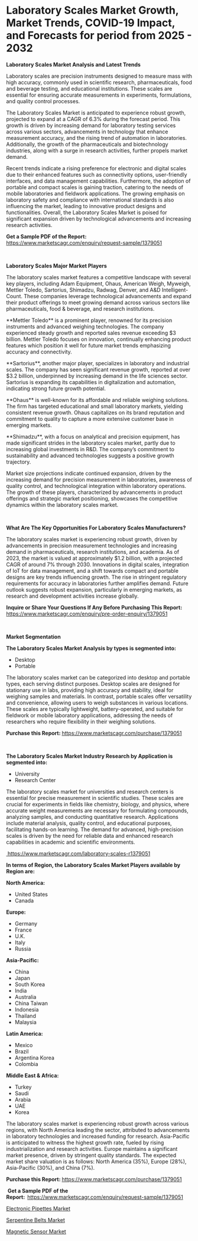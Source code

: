 <p><h1>Laboratory Scales Market Growth, Market Trends, COVID-19 Impact, and Forecasts for period from 2025 - 2032</h1></p><p><strong>Laboratory Scales Market Analysis and Latest Trends</strong></p>
<p><p>Laboratory scales are precision instruments designed to measure mass with high accuracy, commonly used in scientific research, pharmaceuticals, food and beverage testing, and educational institutions. These scales are essential for ensuring accurate measurements in experiments, formulations, and quality control processes.</p><p>The Laboratory Scales Market is anticipated to experience robust growth, projected to expand at a CAGR of 6.3% during the forecast period. This growth is driven by increasing demand for laboratory testing services across various sectors, advancements in technology that enhance measurement accuracy, and the rising trend of automation in laboratories. Additionally, the growth of the pharmaceuticals and biotechnology industries, along with a surge in research activities, further propels market demand.</p><p>Recent trends indicate a rising preference for electronic and digital scales due to their enhanced features such as connectivity options, user-friendly interfaces, and data management capabilities. Furthermore, the adoption of portable and compact scales is gaining traction, catering to the needs of mobile laboratories and fieldwork applications. The growing emphasis on laboratory safety and compliance with international standards is also influencing the market, leading to innovative product designs and functionalities. Overall, the Laboratory Scales Market is poised for significant expansion driven by technological advancements and increasing research activities.</p></p>
<p><strong>Get a Sample PDF of the Report:&nbsp;</strong> <a href="https://www.marketscagr.com/enquiry/request-sample/1379051?utm_campaign=2031&utm_medium=2&utm_source=Github&utm_content=ia&utm_term=08042025&utm_id=laboratory-scales">https://www.marketscagr.com/enquiry/request-sample/1379051</a></p>
<p>&nbsp;</p>
<p><strong>Laboratory Scales Major Market Players</strong></p>
<p><p>The laboratory scales market features a competitive landscape with several key players, including Adam Equipment, Ohaus, American Weigh, Myweigh, Mettler Toledo, Sartorius, Shimadzu, Radwag, Denver, and A&D Intelligent-Count. These companies leverage technological advancements and expand their product offerings to meet growing demand across various sectors like pharmaceuticals, food & beverage, and research institutions.</p><p>**Mettler Toledo** is a prominent player, renowned for its precision instruments and advanced weighing technologies. The company experienced steady growth and reported sales revenue exceeding $3 billion. Mettler Toledo focuses on innovation, continually enhancing product features which position it well for future market trends emphasizing accuracy and connectivity.</p><p>**Sartorius**, another major player, specializes in laboratory and industrial scales. The company has seen significant revenue growth, reported at over $3.2 billion, underpinned by increasing demand in the life sciences sector. Sartorius is expanding its capabilities in digitalization and automation, indicating strong future growth potential.</p><p>**Ohaus** is well-known for its affordable and reliable weighing solutions. The firm has targeted educational and small laboratory markets, yielding consistent revenue growth. Ohaus capitalizes on its brand reputation and commitment to quality to capture a more extensive customer base in emerging markets.</p><p>**Shimadzu**, with a focus on analytical and precision equipment, has made significant strides in the laboratory scales market, partly due to increasing global investments in R&D. The company’s commitment to sustainability and advanced technologies suggests a positive growth trajectory.</p><p>Market size projections indicate continued expansion, driven by the increasing demand for precision measurement in laboratories, awareness of quality control, and technological integration within laboratory operations. The growth of these players, characterized by advancements in product offerings and strategic market positioning, showcases the competitive dynamics within the laboratory scales market.</p></p>
<p>&nbsp;</p>
<p><strong>What Are The Key Opportunities For Laboratory Scales Manufacturers?</strong></p>
<p><p>The laboratory scales market is experiencing robust growth, driven by advancements in precision measurement technologies and increasing demand in pharmaceuticals, research institutions, and academia. As of 2023, the market is valued at approximately $1.2 billion, with a projected CAGR of around 7% through 2030. Innovations in digital scales, integration of IoT for data management, and a shift towards compact and portable designs are key trends influencing growth. The rise in stringent regulatory requirements for accuracy in laboratories further amplifies demand. Future outlook suggests robust expansion, particularly in emerging markets, as research and development activities increase globally.</p></p>
<p><strong>Inquire or Share Your Questions If Any Before Purchasing This Report:</strong> <a href="https://www.marketscagr.com/enquiry/pre-order-enquiry/1379051?utm_campaign=2031&utm_medium=2&utm_source=Github&utm_content=ia&utm_term=08042025&utm_id=laboratory-scales">https://www.marketscagr.com/enquiry/pre-order-enquiry/1379051</a></p>
<p>&nbsp;</p>
<p><strong>Market Segmentation</strong></p>
<p><strong>The Laboratory Scales Market Analysis by types is segmented into:</strong></p>
<p><ul><li>Desktop</li><li>Portable</li></ul></p>
<p><p>The laboratory scales market can be categorized into desktop and portable types, each serving distinct purposes. Desktop scales are designed for stationary use in labs, providing high accuracy and stability, ideal for weighing samples and materials. In contrast, portable scales offer versatility and convenience, allowing users to weigh substances in various locations. These scales are typically lightweight, battery-operated, and suitable for fieldwork or mobile laboratory applications, addressing the needs of researchers who require flexibility in their weighing solutions.</p></p>
<p><strong>Purchase this Report:&nbsp;</strong><a href="https://www.marketscagr.com/purchase/1379051?utm_campaign=2031&utm_medium=2&utm_source=Github&utm_content=ia&utm_term=08042025&utm_id=laboratory-scales">https://www.marketscagr.com/purchase/1379051</a></p>
<p>&nbsp;</p>
<p><strong>The Laboratory Scales Market Industry Research by Application is segmented into:</strong></p>
<p><ul><li>University</li><li>Research Center</li></ul></p>
<p><p>The laboratory scales market for universities and research centers is essential for precise measurement in scientific studies. These scales are crucial for experiments in fields like chemistry, biology, and physics, where accurate weight measurements are necessary for formulating compounds, analyzing samples, and conducting quantitative research. Applications include material analysis, quality control, and educational purposes, facilitating hands-on learning. The demand for advanced, high-precision scales is driven by the need for reliable data and enhanced research capabilities in academic and scientific environments.</p></p>
<p><a href="https://www.marketscagr.com/laboratory-scales-r1379051?utm_campaign=2031&utm_medium=2&utm_source=Github&utm_content=ia&utm_term=08042025&utm_id=laboratory-scales">&nbsp;https://www.marketscagr.com/laboratory-scales-r1379051</a></p>
<p><strong>In terms of Region, the Laboratory Scales Market Players available by Region are:</strong></p>
<p>
    <p> <strong> North America: </strong>
        <ul>
            <li>United States</li>
            <li>Canada</li>
        </ul>
        </p> 
    <p> <strong> Europe: </strong>
        <ul>
            <li>Germany</li>
            <li>France</li>
            <li>U.K.</li>
            <li>Italy</li>
            <li>Russia</li>
        </ul>
        </p> 
    <p> <strong> Asia-Pacific: </strong>
        <ul>
            <li>China</li>
            <li>Japan</li>
            <li>South Korea</li>
            <li>India</li>
            <li>Australia</li>
            <li>China Taiwan</li>
            <li>Indonesia</li>
            <li>Thailand</li>
            <li>Malaysia</li>
        </ul>
        </p> 
    <p> <strong> Latin America: </strong>
        <ul>
            <li>Mexico</li>
            <li>Brazil</li>
            <li>Argentina Korea</li>
            <li>Colombia</li>
        </ul>
        </p> 
    <p> <strong> Middle East & Africa: </strong>
        <ul>
            <li>Turkey</li>
            <li>Saudi</li>
            <li>Arabia</li>
            <li>UAE</li>
            <li>Korea</li>
        </ul>
    </p>
    </p>
<p><p>The laboratory scales market is experiencing robust growth across various regions, with North America leading the sector, attributed to advancements in laboratory technologies and increased funding for research. Asia-Pacific is anticipated to witness the highest growth rate, fueled by rising industrialization and research activities. Europe maintains a significant market presence, driven by stringent quality standards. The expected market share valuation is as follows: North America (35%), Europe (28%), Asia-Pacific (30%), and China (7%).</p></p>
<p><strong>Purchase this Report: </strong><a href="https://www.marketscagr.com/purchase/1379051?utm_campaign=2031&utm_medium=2&utm_source=Github&utm_content=ia&utm_term=08042025&utm_id=laboratory-scales">https://www.marketscagr.com/purchase/1379051</a></p>
<p>&nbsp;<strong>Get a Sample PDF of the Report:&nbsp;&nbsp;</strong><a href="https://www.marketscagr.com/enquiry/request-sample/1379051?utm_campaign=2031&utm_medium=2&utm_source=Github&utm_content=ia&utm_term=08042025&utm_id=laboratory-scales">https://www.marketscagr.com/enquiry/request-sample/1379051</a></p>
<p><strong></strong></p>
<p><p><a href="https://github.com/wileonie19657/Market-Research-Report-List-1/blob/main/electronic-pipettes-market.md?utm_campaign=2031&utm_medium=2&utm_source=Github&utm_content=ia&utm_term=08042025&utm_id=laboratory-scales">Electronic Pipettes Market</a></p><p><a href="https://github.com/PeterParrish5/Market-Research-Report-List-7/blob/main/serpentine-belts-market.md?utm_campaign=2031&utm_medium=2&utm_source=Github&utm_content=ia&utm_term=08042025&utm_id=laboratory-scales">Serpentine Belts Market</a></p><p><a href="https://github.com/aloyoarmahvr/Market-Research-Report-List-1/blob/main/magnetic-sensor-market.md?utm_campaign=2031&utm_medium=2&utm_source=Github&utm_content=ia&utm_term=08042025&utm_id=laboratory-scales">Magnetic Sensor Market</a></p></p>